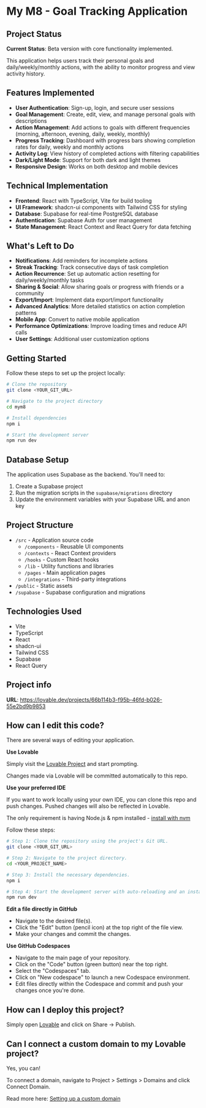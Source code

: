 # My M8 - Goal Tracking Application

## Project Status

**Current Status**: Beta version with core functionality implemented.

This application helps users track their personal goals and daily/weekly/monthly actions, with the ability to monitor progress and view activity history.

## Features Implemented

- **User Authentication**: Sign-up, login, and secure user sessions
- **Goal Management**: Create, edit, view, and manage personal goals with descriptions
- **Action Management**: Add actions to goals with different frequencies (morning, afternoon, evening, daily, weekly, monthly)
- **Progress Tracking**: Dashboard with progress bars showing completion rates for daily, weekly and monthly actions
- **Activity Log**: View history of completed actions with filtering capabilities
- **Dark/Light Mode**: Support for both dark and light themes
- **Responsive Design**: Works on both desktop and mobile devices

## Technical Implementation

- **Frontend**: React with TypeScript, Vite for build tooling
- **UI Framework**: shadcn-ui components with Tailwind CSS for styling
- **Database**: Supabase for real-time PostgreSQL database
- **Authentication**: Supabase Auth for user management
- **State Management**: React Context and React Query for data fetching

## What's Left to Do

- **Notifications**: Add reminders for incomplete actions
- **Streak Tracking**: Track consecutive days of task completion
- **Action Recurrence**: Set up automatic action resetting for daily/weekly/monthly tasks
- **Sharing & Social**: Allow sharing goals or progress with friends or a community
- **Export/Import**: Implement data export/import functionality
- **Advanced Analytics**: More detailed statistics on action completion patterns
- **Mobile App**: Convert to native mobile application
- **Performance Optimizations**: Improve loading times and reduce API calls
- **User Settings**: Additional user customization options

## Getting Started

Follow these steps to set up the project locally:

```sh
# Clone the repository
git clone <YOUR_GIT_URL>

# Navigate to the project directory
cd mym8

# Install dependencies
npm i

# Start the development server
npm run dev
```

## Database Setup

The application uses Supabase as the backend. You'll need to:

1. Create a Supabase project
2. Run the migration scripts in the `supabase/migrations` directory
3. Update the environment variables with your Supabase URL and anon key

## Project Structure

- `/src` - Application source code
  - `/components` - Reusable UI components
  - `/contexts` - React Context providers
  - `/hooks` - Custom React hooks
  - `/lib` - Utility functions and libraries
  - `/pages` - Main application pages
  - `/integrations` - Third-party integrations
- `/public` - Static assets
- `/supabase` - Supabase configuration and migrations

## Technologies Used

- Vite
- TypeScript
- React
- shadcn-ui
- Tailwind CSS
- Supabase
- React Query

## Project info

**URL**: https://lovable.dev/projects/66b114b3-f95b-46fd-b026-55e2bd9b9853

## How can I edit this code?

There are several ways of editing your application.

**Use Lovable**

Simply visit the [Lovable Project](https://lovable.dev/projects/66b114b3-f95b-46fd-b026-55e2bd9b9853) and start prompting.

Changes made via Lovable will be committed automatically to this repo.

**Use your preferred IDE**

If you want to work locally using your own IDE, you can clone this repo and push changes. Pushed changes will also be reflected in Lovable.

The only requirement is having Node.js & npm installed - [install with nvm](https://github.com/nvm-sh/nvm#installing-and-updating)

Follow these steps:

```sh
# Step 1: Clone the repository using the project's Git URL.
git clone <YOUR_GIT_URL>

# Step 2: Navigate to the project directory.
cd <YOUR_PROJECT_NAME>

# Step 3: Install the necessary dependencies.
npm i

# Step 4: Start the development server with auto-reloading and an instant preview.
npm run dev
```

**Edit a file directly in GitHub**

- Navigate to the desired file(s).
- Click the "Edit" button (pencil icon) at the top right of the file view.
- Make your changes and commit the changes.

**Use GitHub Codespaces**

- Navigate to the main page of your repository.
- Click on the "Code" button (green button) near the top right.
- Select the "Codespaces" tab.
- Click on "New codespace" to launch a new Codespace environment.
- Edit files directly within the Codespace and commit and push your changes once you're done.

## How can I deploy this project?

Simply open [Lovable](https://lovable.dev/projects/66b114b3-f95b-46fd-b026-55e2bd9b9853) and click on Share -> Publish.

## Can I connect a custom domain to my Lovable project?

Yes, you can!

To connect a domain, navigate to Project > Settings > Domains and click Connect Domain.

Read more here: [Setting up a custom domain](https://docs.lovable.dev/tips-tricks/custom-domain#step-by-step-guide)
